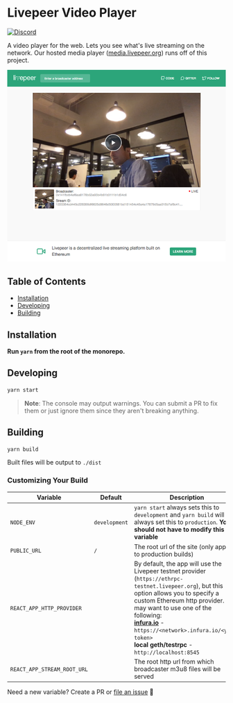 # Livepeer Video Player

[![Discord](https://img.shields.io/discord/423160867534929930.svg)](https://discord.gg/7wRSUGX)

A video player for the web. Lets you see what's live streaming on the network. Our hosted media player ([media.livepeer.org](https://media.livepeer.org)) runs off of this project.

![Screenshot of dapp](./screenshot.png)

<!-- hide-on-docup-start -->

## Table of Contents

* [Installation](#installation)
* [Developing](#developing)
* [Building](#building)

<!-- hide-on-docup-stop -->

## Installation

**Run `yarn` from the root of the monorepo.**

## Developing

```bash
yarn start
```

> **Note**: The console may output warnings. You can submit a PR to fix them or just ignore them since they aren't breaking anything.

## Building

```bash
yarn build
```

Built files will be output to `./dist`

### Customizing Your Build

| Variable                    | Default       | Description                                                                                                                                                                                                                                                                                                                                                            |
| --------------------------- | ------------- | ---------------------------------------------------------------------------------------------------------------------------------------------------------------------------------------------------------------------------------------------------------------------------------------------------------------------------------------------------------------------- |
| `NODE_ENV`                  | `development` | `yarn start` always sets this to `development` and `yarn build` will always set this to `production`. **You should not have to modify this variable**                                                                                                                                                                                                                  |
| `PUBLIC_URL`                | `/`           | The root url of the site (only applies to production builds)                                                                                                                                                                                                                                                                                                           |
| `REACT_APP_HTTP_PROVIDER`   |               | By default, the app will use the Livepeer testnet provider (`https://ethrpc-testnet.livepeer.org`), but this option allows you to specify a custom Ethereum http provider. You may want to use one of the following: <br />**[infura.io](https://infura.io)** - `https://<network>.infura.io/<your-token>`<br />**local geth/testrpc** - `http://localhost:8545`<br /> |
| `REACT_APP_STREAM_ROOT_URL` |               | The root http url from which broadcaster m3u8 files will be served                                                                                                                                                                                                                                                                                                     |

Need a new variable? Create a PR or [file an issue](https://github.com/livepeer/livepeerjs/issues/new?labels=player) 🍻
